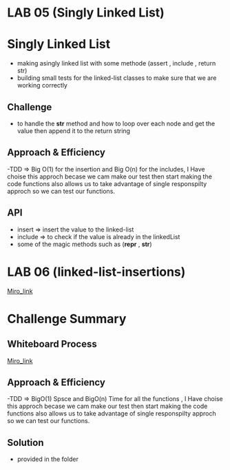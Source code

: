 # LAB 05 (Singly Linked List)
# Singly Linked List
<!-- Short summary or background information -->
- making asingly linked list with some methode (assert , include , return str)
- building small tests for the linked-list classes to make sure that we are working correctly

## Challenge
<!-- Description of the challenge -->
- to handle the __str__ method and how to loop over each node and get the value then append it to the return string

## Approach & Efficiency
<!-- What approach did you take? Why? What is the Big O space/time for this approach? -->
-TDD => Big O(1) for the insertion and Big O(n) for the includes, I Have choise this approch becase we cam make our test then start making the code functions also allows us to take advantage of single responspilty approch so we can test our functions.

## API
<!-- Description of each method publicly available to your Linked List -->
- insert => insert the value to the linked-list
- include => to check if the value is already in the linkedList
- some of the magic methods such as (__repr__ , __str__)

# LAB 06 (linked-list-insertions)

[Miro_link](https://miro.com/app/board/o9J_l3msfqo=/)

# Challenge Summary
<!-- Adding features to the Linked List (append , insert befor , insert after )-->

## Whiteboard Process
<!-- Embedded whiteboard image -->
[Miro_link](https://miro.com/app/board/o9J_l3msfqo=/)

## Approach & Efficiency
<!-- What approach did you take? Why? What is the Big O space/time for this approach? -->
-TDD => BigO(1) Spsce and BigO(n) Time  for all the functions , I Have choise this approch becase we cam make our test then start making the code functions also allows us to take advantage of single responspilty approch so we can test our functions.

## Solution
<!-- Show how to run your code, and examples of it in action -->
- provided in the folder
